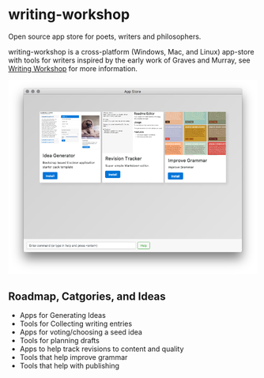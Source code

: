 # writing-workshop
Open source app store for poets, writers and philosophers.

writing-workshop is a cross-platform (Windows, Mac, and Linux) app-store with tools for writers inspired by the early work of Graves and Murray, see [Writing Workshop](https://en.wikipedia.org/wiki/Writing_Workshop) for more information.

![](screenshot.png)

## Roadmap, Catgories, and Ideas
- Apps for Generating Ideas
- Tools for Collecting writing entries
- Apps for voting/choosing a seed idea
- Tools for planning drafts
- Apps to help track revisions to content and quality
- Tools that help improve grammar
- Tools that help with publishing
